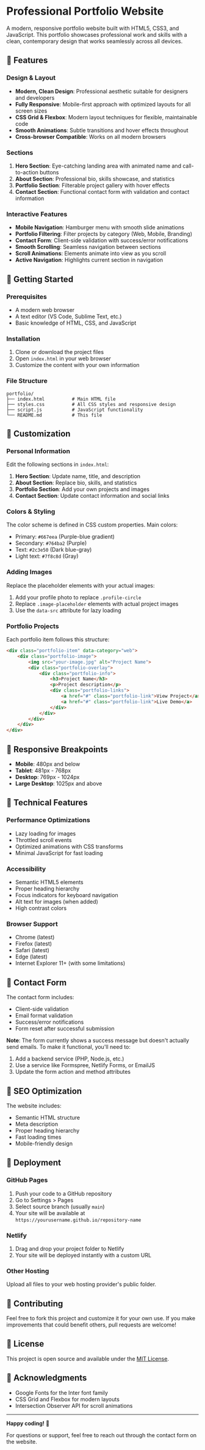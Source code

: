 # Professional Portfolio Website

A modern, responsive portfolio website built with HTML5, CSS3, and JavaScript. This portfolio showcases professional work and skills with a clean, contemporary design that works seamlessly across all devices.

## 🌟 Features

### Design & Layout
- **Modern, Clean Design**: Professional aesthetic suitable for designers and developers
- **Fully Responsive**: Mobile-first approach with optimized layouts for all screen sizes
- **CSS Grid & Flexbox**: Modern layout techniques for flexible, maintainable code
- **Smooth Animations**: Subtle transitions and hover effects throughout
- **Cross-browser Compatible**: Works on all modern browsers

### Sections
1. **Hero Section**: Eye-catching landing area with animated name and call-to-action buttons
2. **About Section**: Professional bio, skills showcase, and statistics
3. **Portfolio Section**: Filterable project gallery with hover effects
4. **Contact Section**: Functional contact form with validation and contact information

### Interactive Features
- **Mobile Navigation**: Hamburger menu with smooth slide animations
- **Portfolio Filtering**: Filter projects by category (Web, Mobile, Branding)
- **Contact Form**: Client-side validation with success/error notifications
- **Smooth Scrolling**: Seamless navigation between sections
- **Scroll Animations**: Elements animate into view as you scroll
- **Active Navigation**: Highlights current section in navigation

## 🚀 Getting Started

### Prerequisites
- A modern web browser
- A text editor (VS Code, Sublime Text, etc.)
- Basic knowledge of HTML, CSS, and JavaScript

### Installation
1. Clone or download the project files
2. Open `index.html` in your web browser
3. Customize the content with your own information

### File Structure
```
portfolio/
├── index.html          # Main HTML file
├── styles.css          # All CSS styles and responsive design
├── script.js           # JavaScript functionality
└── README.md           # This file
```

## 🎨 Customization

### Personal Information
Edit the following sections in `index.html`:

1. **Hero Section**: Update name, title, and description
2. **About Section**: Replace bio, skills, and statistics
3. **Portfolio Section**: Add your own projects and images
4. **Contact Section**: Update contact information and social links

### Colors & Styling
The color scheme is defined in CSS custom properties. Main colors:
- Primary: `#667eea` (Purple-blue gradient)
- Secondary: `#764ba2` (Purple)
- Text: `#2c3e50` (Dark blue-gray)
- Light text: `#7f8c8d` (Gray)

### Adding Images
Replace the placeholder elements with your actual images:
1. Add your profile photo to replace `.profile-circle`
2. Replace `.image-placeholder` elements with actual project images
3. Use the `data-src` attribute for lazy loading

### Portfolio Projects
Each portfolio item follows this structure:
```html
<div class="portfolio-item" data-category="web">
    <div class="portfolio-image">
        <img src="your-image.jpg" alt="Project Name">
        <div class="portfolio-overlay">
            <div class="portfolio-info">
                <h3>Project Name</h3>
                <p>Project description</p>
                <div class="portfolio-links">
                    <a href="#" class="portfolio-link">View Project</a>
                    <a href="#" class="portfolio-link">Live Demo</a>
                </div>
            </div>
        </div>
    </div>
</div>
```

## 📱 Responsive Breakpoints

- **Mobile**: 480px and below
- **Tablet**: 481px - 768px
- **Desktop**: 769px - 1024px
- **Large Desktop**: 1025px and above

## 🔧 Technical Features

### Performance Optimizations
- Lazy loading for images
- Throttled scroll events
- Optimized animations with CSS transforms
- Minimal JavaScript for fast loading

### Accessibility
- Semantic HTML5 elements
- Proper heading hierarchy
- Focus indicators for keyboard navigation
- Alt text for images (when added)
- High contrast colors

### Browser Support
- Chrome (latest)
- Firefox (latest)
- Safari (latest)
- Edge (latest)
- Internet Explorer 11+ (with some limitations)

## 📧 Contact Form

The contact form includes:
- Client-side validation
- Email format validation
- Success/error notifications
- Form reset after successful submission

**Note**: The form currently shows a success message but doesn't actually send emails. To make it functional, you'll need to:
1. Add a backend service (PHP, Node.js, etc.)
2. Use a service like Formspree, Netlify Forms, or EmailJS
3. Update the form action and method attributes

## 🎯 SEO Optimization

The website includes:
- Semantic HTML structure
- Meta description
- Proper heading hierarchy
- Fast loading times
- Mobile-friendly design

## 🚀 Deployment

### GitHub Pages
1. Push your code to a GitHub repository
2. Go to Settings > Pages
3. Select source branch (usually `main`)
4. Your site will be available at `https://yourusername.github.io/repository-name`

### Netlify
1. Drag and drop your project folder to Netlify
2. Your site will be deployed instantly with a custom URL

### Other Hosting
Upload all files to your web hosting provider's public folder.

## 🤝 Contributing

Feel free to fork this project and customize it for your own use. If you make improvements that could benefit others, pull requests are welcome!

## 📄 License

This project is open source and available under the [MIT License](LICENSE).

## 🙏 Acknowledgments

- Google Fonts for the Inter font family
- CSS Grid and Flexbox for modern layouts
- Intersection Observer API for scroll animations

---

**Happy coding!** 🎉

For questions or support, feel free to reach out through the contact form on the website.
